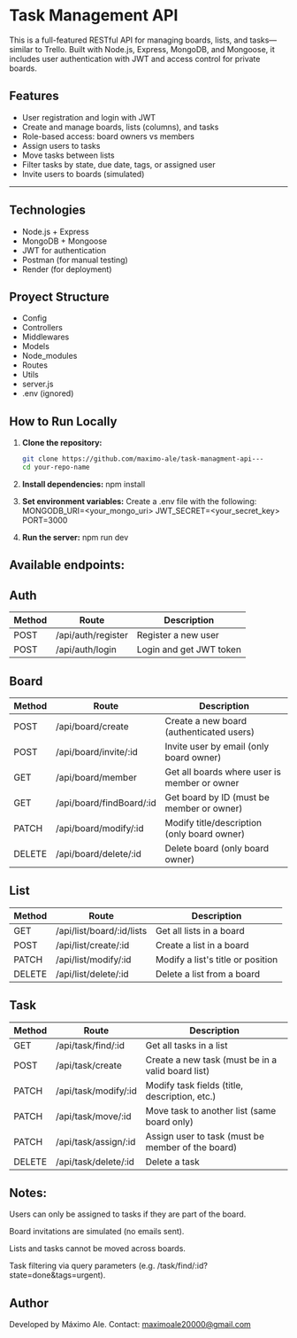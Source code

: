 # Task Management API

This is a full-featured RESTful API for managing boards, lists, and tasks—similar to Trello. Built with Node.js, Express, MongoDB, and Mongoose, it includes user authentication with JWT and access control for private boards.

## Features

- User registration and login with JWT
- Create and manage boards, lists (columns), and tasks
- Role-based access: board owners vs members
- Assign users to tasks
- Move tasks between lists
- Filter tasks by state, due date, tags, or assigned user
- Invite users to boards (simulated)

---

## Technologies

- Node.js + Express
- MongoDB + Mongoose
- JWT for authentication
- Postman (for manual testing)
- Render (for deployment)

## Proyect Structure

- Config
- Controllers
- Middlewares
- Models
- Node_modules
- Routes
- Utils
- server.js
- .env (ignored)

## How to Run Locally

1. **Clone the repository:**
    ```bash
    git clone https://github.com/maximo-ale/task-managment-api---
    cd your-repo-name

2. **Install dependencies:**
    npm install

3. **Set environment variables:**
Create a .env file with the following:
MONGODB_URI=<your_mongo_uri>
JWT_SECRET=<your_secret_key>
PORT=3000

4. **Run the server:**
    npm run dev

## Available endpoints:

## Auth

| Method | Route               | Description               |
|--------|---------------------|---------------------------|
| POST   | /api/auth/register  | Register a new user       |
| POST   | /api/auth/login     | Login and get JWT token   |

## Board

| Method | Route                              | Description                                           |
|--------|-------------------------------------|-------------------------------------------------------|
| POST   | /api/board/create                   | Create a new board (authenticated users)             |
| POST   | /api/board/invite/:id               | Invite user by email (only board owner)              |
| GET    | /api/board/member                   | Get all boards where user is member or owner         |
| GET    | /api/board/findBoard/:id            | Get board by ID (must be member or owner)            |
| PATCH  | /api/board/modify/:id               | Modify title/description (only board owner)          |
| DELETE | /api/board/delete/:id               | Delete board (only board owner)                      |

## List

| Method | Route                                      | Description                                 |
|--------|---------------------------------------------|---------------------------------------------|
| GET    | /api/list/board/:id/lists                  | Get all lists in a board                    |
| POST   | /api/list/create/:id                       | Create a list in a board                    |
| PATCH  | /api/list/modify/:id                       | Modify a list's title or position           |
| DELETE | /api/list/delete/:id                       | Delete a list from a board                  |

## Task

| Method | Route                                      | Description                                             |
|--------|---------------------------------------------|---------------------------------------------------------|
| GET    | /api/task/find/:id                         | Get all tasks in a list                                 |
| POST   | /api/task/create                           | Create a new task (must be in a valid board list)       |
| PATCH  | /api/task/modify/:id                       | Modify task fields (title, description, etc.)           |
| PATCH  | /api/task/move/:id                         | Move task to another list (same board only)             |
| PATCH  | /api/task/assign/:id                       | Assign user to task (must be member of the board)       |
| DELETE | /api/task/delete/:id                       | Delete a task                                           |

## Notes:
Users can only be assigned to tasks if they are part of the board.

Board invitations are simulated (no emails sent).

Lists and tasks cannot be moved across boards.

Task filtering via query parameters (e.g. /task/find/:id?state=done&tags=urgent).

## Author
Developed by Máximo Ale.
Contact: maximoale20000@gmail.com